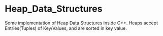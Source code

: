 # Heap_Data_Structures

Some implementation of Heap Data Structures inside C++.
Heaps accept Entries(Tuples) of Key/Values, and are sorted in key value.
